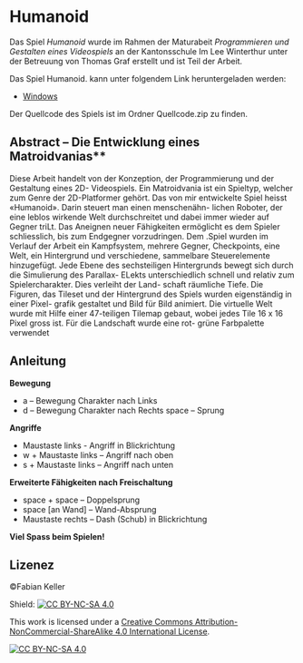 # Humanoid

Das Spiel _Humanoid_ wurde im Rahmen der Maturabeit _Programmieren und Gestalten eines Videospiels_ an der Kantonsschule Im Lee Winterthur unter der Betreuung von Thomas Graf erstellt und ist Teil der Arbeit. 

Das Spiel Humanoid. kann unter folgendem Link heruntergeladen werden: 
- [Windows](https://eduzh-my.sharepoint.com/:f:/g/personal/fabian_keller1_stud_edu_zh_ch/Eg7s-ne2cpRMkdpz30b7zdIBnnhKCT_TmZmi9Oxmk_9gMA?e=ZwgCAj)

Der Quellcode des Spiels ist im Ordner Quellcode.zip zu finden. 

## Abstract – Die Entwicklung eines Matroidvanias**

Diese Arbeit handelt von der Konzeption, der Programmierung und der Gestaltung eines 2D-
Videospiels. Ein Matroidvania ist ein Spieltyp, welcher zum Genre der 2D-Platformer gehört.
Das von mir entwickelte Spiel heisst «Humanoid». Darin steuert man einen menschenähn-
lichen Roboter, der eine leblos wirkende Welt durchschreitet und dabei immer wieder auf
Gegner triLt. Das Aneignen neuer Fähigkeiten ermöglicht es dem Spieler schliesslich, bis
zum Endgegner vorzudringen.
Dem .Spiel wurden im Verlauf der Arbeit ein Kampfsystem, mehrere Gegner, Checkpoints,
eine Welt, ein Hintergrund und verschiedene, sammelbare Steuerelemente hinzugefügt.
Jede Ebene des sechsteiligen Hintergrunds bewegt sich durch die Simulierung des Parallax-
ELekts unterschiedlich schnell und relativ zum Spielercharakter. Dies verleiht der Land-
schaft räumliche Tiefe.
Die Figuren, das Tileset und der Hintergrund des Spiels wurden eigenständig in einer Pixel-
grafik gestaltet und Bild für Bild animiert. Die virtuelle Welt wurde mit Hilfe einer 47-teiligen
Tilemap gebaut, wobei jedes Tile 16 x 16 Pixel gross ist. Für die Landschaft wurde eine rot-
grüne Farbpalette verwendet

## Anleitung

**Bewegung**

- a – Bewegung Charakter nach Links
- d – Bewegung Charakter nach Rechts
space – Sprung

**Angriffe**

- Maustaste links - Angriff in Blickrichtung
- w + Maustaste links – Angriff nach oben
- s + Maustaste links – Angriff nach unten

**Erweiterte Fähigkeiten nach Freischaltung**

- space + space – Doppelsprung
- space \[an Wand] – Wand-Absprung 
- Maustaste rechts – Dash (Schub) in Blickrichtung

**Viel Spass beim Spielen!**


## Lizenez

©Fabian Keller

Shield: [![CC BY-NC-SA 4.0][cc-by-nc-sa-shield]][cc-by-nc-sa]

This work is licensed under a
[Creative Commons Attribution-NonCommercial-ShareAlike 4.0 International License][cc-by-nc-sa].

[![CC BY-NC-SA 4.0][cc-by-nc-sa-image]][cc-by-nc-sa]

[cc-by-nc-sa]: http://creativecommons.org/licenses/by-nc-sa/4.0/
[cc-by-nc-sa-image]: https://licensebuttons.net/l/by-nc-sa/4.0/88x31.png
[cc-by-nc-sa-shield]: https://img.shields.io/badge/License-CC%20BY--NC--SA%204.0-lightgrey.svg


